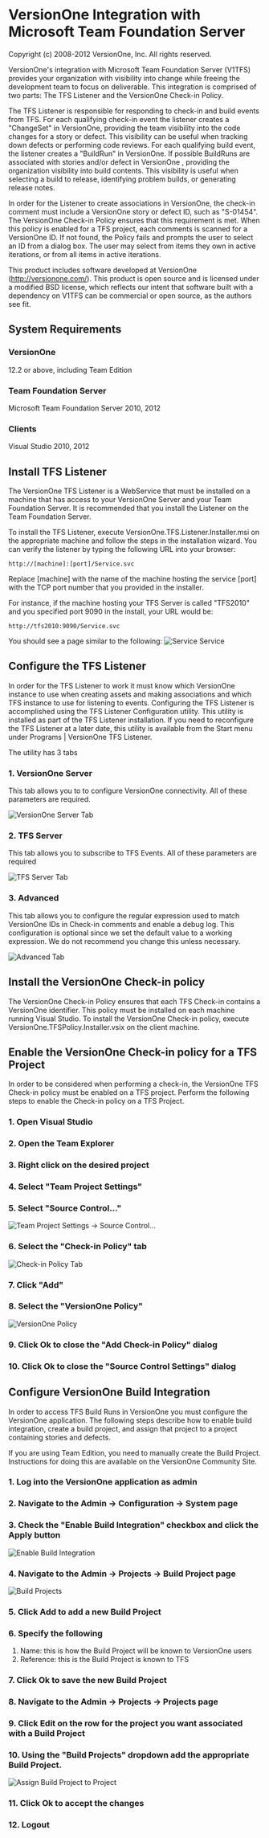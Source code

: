 # VersionOne Integration with Microsoft Team Foundation Server #
Copyright (c) 2008-2012 VersionOne, Inc.
All rights reserved.

VersionOne's integration with Microsoft Team Foundation Server (V1TFS) provides your organization with visibility into change while freeing the development team to focus on deliverable. This integration is comprised of two parts: The TFS Listener and the VersionOne Check-in Policy.

The TFS Listener is responsible for responding to check-in and build events from TFS. For each qualifying check-in event the listener creates a "ChangeSet" in VersionOne, providing the team visibility into the code changes for a story or defect. This visibility can be useful when tracking down defects or performing code reviews. For each qualifying build event, the listener creates a "BuildRun" in VersionOne. If possible BuildRuns are associated with stories and/or defect in VersionOne , providing the organization visibility into build contents. This visibility is useful when selecting a build to release, identifying problem builds, or generating release notes.

In order for the Listener to create associations in VersionOne, the check-in comment must include a VersionOne story or defect ID, such as "S-01454". The VersionOne Check-in Policy ensures that this requirement is met. When this policy is enabled for a TFS project, each comments is scanned for a VersionOne ID. If not found, the Policy fails and prompts the user to select an ID from a dialog box. The user may select from items they own in active iterations, or from all items in active iterations.

This product includes software developed at VersionOne (http://versionone.com/). This product is open source and is licensed under a modified BSD license, which reflects our intent that software built with a dependency on V1TFS can be commercial or open source, as the authors see fit.

## System Requirements ##

### VersionOne ###
12.2 or above, including Team Edition

### Team Foundation Server ###
Microsoft Team Foundation Server 2010, 2012

### Clients ###
Visual Studio 2010, 2012

## Install TFS Listener

The VersionOne TFS Listener is a WebService that must be installed on a machine that has access to your VersionOne Server and your Team Foundation Server. It is recommended that you install the Listener on the Team Foundation Server.

To install the TFS Listener, execute VersionOne.TFS.Listener.Installer.msi on the appropriate machine and follow the steps in the installation wizard. You can verify the listener by typing the following URL into your browser:
```url
http://[machine]:[port]/Service.svc
```

Replace [machine] with the name of the machine hosting the service [port] with the TCP port number that you provided in the installer.

For instance, if the machine hosting your TFS Server is called "TFS2010" and you specified port 9090 in the install, your URL would be:
```url
http://tfs2010:9090/Service.svc 
```
You should see a page similar to the following:
![Service Service](https://github.com/versionone/V1TFS/blob/master/Doc/images/ListenerWorks.png?raw=true "Listener Works")

## Configure the TFS Listener

In order for the TFS Listener to work it must know which VersionOne instance to use when creating assets and making associations and which TFS instance to use for listening to events. Configuring the TFS Listener is accomplished using the TFS Listener Configuration utility. This utility is installed as part of the TFS Listener installation. If you need to reconfigure the TFS Listener at a later date, this utility is available from the Start menu under Programs | VersionOne TFS Listener.

The utility has 3 tabs

### 1. VersionOne Server 

This tab allows you to to configure VersionOne connectivity. All of these parameters are required.
 
![VersionOne Server Tab](https://github.com/versionone/V1TFS/blob/master/Doc/images/V1Config.jpg?raw=true "VersionOne Server")

### 2. TFS Server 

This tab allows you to subscribe to TFS Events. All of these parameters are required
 
![TFS Server Tab](https://github.com/versionone/V1TFS/blob/master/Doc/images/TFSConfig.jpg?raw=true "TFS Server")

### 3. Advanced 

This tab allows you to configure the regular expression used to match VersionOne IDs in Check-in comments and enable a debug log. This configuration is optional since we set the default value to a working expression. We do not recommend you change this unless necessary.
 
![Advanced Tab](https://github.com/versionone/V1TFS/blob/master/Doc/images/AdvancedConfig.jpg?raw=true "Advanced")

## Install the VersionOne Check-in policy

The VersionOne Check-in Policy ensures that each TFS Check-in contains a VersionOne identifier. This policy must be installed on each machine running Visual Studio. To install the VersionOne Check-in policy, execute VersionOne.TFSPolicy.Installer.vsix on the client machine.

## Enable the VersionOne Check-in policy for a TFS Project

In order to be considered when performing a check-in, the VersionOne TFS Check-in policy must be enabled on a TFS project. Perform the following steps to enable the Check-in policy on a TFS Project.

### 1. Open Visual Studio
### 2. Open the Team Explorer
### 3. Right click on the desired project
### 4. Select "Team Project Settings"
### 5. Select "Source Control..."
![Team Project Settings -> Source Control...](https://github.com/versionone/V1TFS/blob/master/Doc/images/TFS.EnablePolicy.1.jpg?raw=true "Team Project Settings -> Source Control...")
### 6. Select the "Check-in Policy" tab
![Check-in Policy Tab](https://github.com/versionone/V1TFS/blob/master/Doc/images/TFS.EnablePolicy.2.jpg?raw=true "Check-in Policy")
### 7. Click "Add"
### 8. Select the "VersionOne Policy"
![VersionOne Policy](https://github.com/versionone/V1TFS/blob/master/Doc/images/TFS.EnablePolicy.3.jpg?raw=true "VersionOne Policy")
### 9. Click Ok to close the "Add Check-in Policy" dialog
### 10. Click Ok to close the "Source Control Settings" dialog

## Configure VersionOne Build Integration

In order to access TFS Build Runs in VersionOne you must configure the VersionOne application. The following steps describe how to enable build integration, create a build project, and assign that project to a project containing stories and defects.

If you are using Team Edition, you need to manually create the Build Project. Instructions for doing this are available on the VersionOne Community Site. 

### 1. Log into the VersionOne application as admin
### 2. Navigate to the Admin -> Configuration -> System page
### 3. Check the "Enable Build Integration" checkbox and click the Apply button
![Enable Build Integration](https://github.com/versionone/V1TFS/blob/master/Doc/images/EnableBuildIntegration.jpg?raw=true "Enable Build Integration")
### 4. Navigate to the Admin -> Projects -> Build Project page
![Build Projects](https://github.com/versionone/V1TFS/blob/master/Doc/images/BuildProjects.jpg?raw=true "Build Projects")
### 5. Click Add to add a new Build Project
### 6. Specify the following
1. Name: this is how the Build Project will be known to VersionOne users
2. Reference: this is the Build Project is known to TFS

### 7. Click Ok to save the new Build Project
### 8. Navigate to the Admin -> Projects -> Projects page
### 9. Click Edit on the row for the project you want associated with a Build Project
### 10. Using the "Build Projects" dropdown add the appropriate Build Project.
![Assign Build Project to Project](https://github.com/versionone/V1TFS/blob/master/Doc/images/AssignBuildProjectToProject.jpg?raw=true "Assign Build Project to Project")
### 11. Click Ok to accept the changes
### 12. Logout

